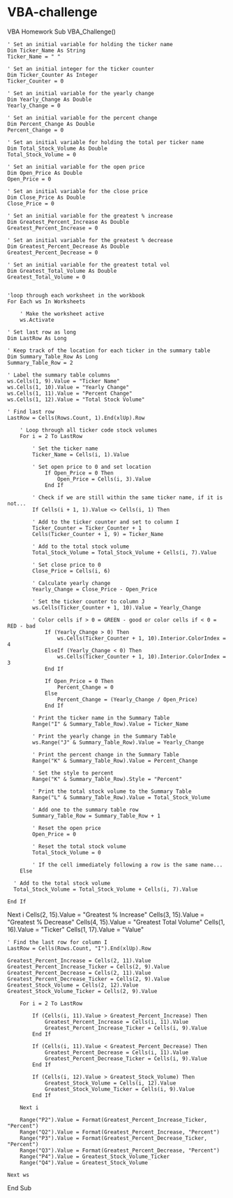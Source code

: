 # VBA-challenge
VBA Homework
Sub VBA_Challenge()

    ' Set an initial variable for holding the ticker name
    Dim Ticker_Name As String
    Ticker_Name = " "
    
    ' Set an initial integer for the ticker counter
    Dim Ticker_Counter As Integer
    Ticker_Counter = 0
    
    ' Set an initial variable for the yearly change
    Dim Yearly_Change As Double
    Yearly_Change = 0
    
    ' Set an initial variable for the percent change
    Dim Percent_Change As Double
    Percent_Change = 0
    
    ' Set an initial variable for holding the total per ticker name
    Dim Total_Stock_Volume As Double
    Total_Stock_Volume = 0
    
    ' Set an initial variable for the open price
    Dim Open_Price As Double
    Open_Price = 0
    
    ' Set an initial variable for the close price
    Dim Close_Price As Double
    Close_Price = 0
    
    ' Set an initial variable for the greatest % increase
    Dim Greatest_Percent_Increase As Double
    Greatest_Percent_Increase = 0
    
    ' Set an initial variable for the greatest % decrease
    Dim Greatest_Percent_Decrease As Double
    Greatest_Percent_Decrease = 0
    
    ' Set an initial variable for the greatest total vol
    Dim Greatest_Total_Volume As Double
    Greatest_Total_Volume = 0
    
    
    'loop through each worksheet in the workbook
    For Each ws In Worksheets
    
        ' Make the worksheet active
        ws.Activate
        
    ' Set last row as long
    Dim LastRow As Long
    
    ' Keep track of the location for each ticker in the summary table
    Dim Summary_Table_Row As Long
    Summary_Table_Row = 2

    ' Label the summary table columns
    ws.Cells(1, 9).Value = "Ticker Name"
    ws.Cells(1, 10).Value = "Yearly Change"
    ws.Cells(1, 11).Value = "Percent Change"
    ws.Cells(1, 12).Value = "Total Stock Volume"

    ' Find last row
    LastRow = Cells(Rows.Count, 1).End(xlUp).Row
    
        ' Loop through all ticker code stock volumes
        For i = 2 To LastRow
        
            ' Set the ticker name
            Ticker_Name = Cells(i, 1).Value
                        
            ' Set open price to 0 and set location
                If Open_Price = 0 Then
                    Open_Price = Cells(i, 3).Value
                End If
            
            ' Check if we are still within the same ticker name, if it is not...
            If Cells(i + 1, 1).Value <> Cells(i, 1) Then

            ' Add to the ticker counter and set to column I
            Ticker_Counter = Ticker_Counter + 1
            Cells(Ticker_Counter + 1, 9) = Ticker_Name
            
            ' Add to the total stock volume
            Total_Stock_Volume = Total_Stock_Volume + Cells(i, 7).Value
            
            ' Set close price to 0
            Close_Price = Cells(i, 6)
            
            ' Calculate yearly change
            Yearly_Change = Close_Price - Open_Price
            
            ' Set the ticker counter to column J
            ws.Cells(Ticker_Counter + 1, 10).Value = Yearly_Change
            
            ' Color cells if > 0 = GREEN - good or color cells if < 0 = RED - bad
                If (Yearly_Change > 0) Then
                    ws.Cells(Ticker_Counter + 1, 10).Interior.ColorIndex = 4
                ElseIf (Yearly_Change < 0) Then
                    ws.Cells(Ticker_Counter + 1, 10).Interior.ColorIndex = 3
                End If
                
                If Open_Price = 0 Then
                    Percent_Change = 0
                Else
                    Percent_Change = (Yearly_Change / Open_Price)
                End If
            
            ' Print the ticker name in the Summary Table
            Range("I" & Summary_Table_Row).Value = Ticker_Name
            
            ' Print the yearly change in the Summary Table
            ws.Range("J" & Summary_Table_Row).Value = Yearly_Change
            
            ' Print the percent change in the Summary Table
            Range("K" & Summary_Table_Row).Value = Percent_Change
            
            ' Set the style to percent
            Range("K" & Summary_Table_Row).Style = "Percent"
            
            ' Print the total stock volume to the Summary Table
            Range("L" & Summary_Table_Row).Value = Total_Stock_Volume

            ' Add one to the summary table row
            Summary_Table_Row = Summary_Table_Row + 1
            
            ' Reset the open price
            Open_Price = 0
            
            ' Reset the total stock volume
            Total_Stock_Volume = 0

            ' If the cell immediately following a row is the same name...
        Else

      ' Add to the total stock volume
      Total_Stock_Volume = Total_Stock_Volume + Cells(i, 7).Value

    End If

  Next i
    Cells(2, 15).Value = "Greatest % Increase"
    Cells(3, 15).Value = "Greatest % Decrease"
    Cells(4, 15).Value = "Greatest Total Volume"
    Cells(1, 16).Value = "Ticker"
    Cells(1, 17).Value = "Value"
    
    ' Find the last row for column I
    LastRow = Cells(Rows.Count, "I").End(xlUp).Row
    
    Greatest_Percent_Increase = Cells(2, 11).Value
    Greatest_Percent_Increase_Ticker = Cells(2, 9).Value
    Greatest_Percent_Decrease = Cells(2, 11).Value
    Greatest_Percent_Decrease_Ticker = Cells(2, 9).Value
    Greatest_Stock_Volume = Cells(2, 12).Value
    Greatest_Stock_Volume_Ticker = Cells(2, 9).Value
    
        For i = 2 To LastRow
            
            If (Cells(i, 11).Value > Greatest_Percent_Increase) Then
                Greatest_Percent_Increase = Cells(i, 11).Value
                Greatest_Percent_Increase_Ticker = Cells(i, 9).Value
            End If
            
            If (Cells(i, 11).Value < Greatest_Percent_Decrease) Then
                Greatest_Percent_Decrease = Cells(i, 11).Value
                Greatest_Percent_Decrease_Ticker = Cells(i, 9).Value
            End If
            
            If (Cells(i, 12).Value > Greatest_Stock_Volume) Then
                Greatest_Stock_Volume = Cells(i, 12).Value
                Greatest_Stock_Volume_Ticker = Cells(i, 9).Value
            End If
            
        Next i
        
        Range("P2").Value = Format(Greatest_Percent_Increase_Ticker, "Percent")
        Range("Q2").Value = Format(Greatest_Percent_Increase, "Percent")
        Range("P3").Value = Format(Greatest_Percent_Decrease_Ticker, "Percent")
        Range("Q3").Value = Format(Greatest_Percent_Decrease, "Percent")
        Range("P4").Value = Greatest_Stock_Volume_Ticker
        Range("Q4").Value = Greatest_Stock_Volume
        
    Next ws
    
End Sub

